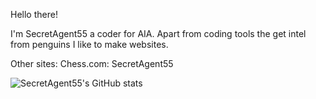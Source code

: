 Hello there!

I'm SecretAgent55 a coder for AIA.
Apart from coding tools the get intel from penguins I like to make websites.

Other sites: 
Chess.com: SecretAgent55

![SecretAgent55's GitHub stats](https://github-readme-stats.vercel.app/api?username=SecretAgent55&count_private=true)
